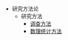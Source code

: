 <!-- docs/_sidebar.md -->

* 研究方法论
    * 研究方法
        * [调查方法](研究方法/1、调查方法.md)
        * [数理统计方法](研究方法/2、数理统计方法.md)





<!-- * 商学
    * マーケティング基本
    * 消费者行动论
    * 価格戦略
    * 製品戦略
    * チャネル戦略
    * プロモーション戦略
    * ブランド戦略
    * リレーションシップ・マーケティング
    * 企業社会責任

* 心理学
    * 基础心理学
        * 学习和记忆
        * 感觉和知觉
        * 情动、感觉和压力
        * 发育
        * 性格与智力
        * 社会心理
        * 组织心理
        * 脑神经
        * 心理学史 -->

    
